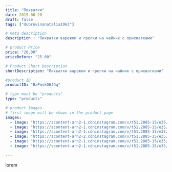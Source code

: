 ```yaml
---
title: "Пихватки"
date: 2019-06-28
draft: false
tags: ["dubrovinanatalia1963"]

# meta description
description : "Пихватки варежки и грелки на чайник с прихватками"

# product Price
price: "20.00"
priceBefore: "25.00"

# Product Short Description
shortDescription: "Пихватки варежки и грелки на чайник с прихватками"

#product ID
productID: "BzPmvkDHJQq"

# type must be "products"
type: "products"

# product Images
# first image will be shown in the product page
images:
  - image: "https://scontent-arn2-1.cdninstagram.com/v/t51.2885-15/e35/64664401_861851967524992_7298732662325330110_n.jpg?_nc_ht=scontent-arn2-1.cdninstagram.com&_nc_cat=104&_nc_ohc=cfrbTFFO6Y8AX_LB3_9&se=7&tp=1&oh=ac19ef08d763cf842ee30d43099a89ec&oe=605B68D2&ig_cache_key=MjA3NjA0ODM0NTY2ODUyMTcyOA%3D%3D.2"
  - image: "https://scontent-arn2-1.cdninstagram.com/v/t51.2885-15/e35/64454050_2324869554453690_8274497435967116486_n.jpg?_nc_ht=scontent-arn2-1.cdninstagram.com&_nc_cat=106&_nc_ohc=k5kLNUbDaeAAX-pPe56&se=7&tp=1&oh=d54c6b31d29640143d4d7120ed7b6195&oe=605D19BD&ig_cache_key=MjA3NjA0ODM0NTcxMDcyMTI2NQ%3D%3D.2"
  - image: "https://scontent-arn2-1.cdninstagram.com/v/t51.2885-15/e35/65074374_171420640551811_4296566033997153251_n.jpg?_nc_ht=scontent-arn2-1.cdninstagram.com&_nc_cat=107&_nc_ohc=-fJfZnFZsd8AX_vk5R5&se=7&tp=1&oh=685111c7204138aa4b0b39ac45406da6&oe=605CEA39&ig_cache_key=MjA3NjA0ODM0NTY3NzE2NjMzOA%3D%3D.2"
  - image: "https://scontent-arn2-2.cdninstagram.com/v/t51.2885-15/e35/64288090_144677043316076_5916154395968758841_n.jpg?_nc_ht=scontent-arn2-2.cdninstagram.com&_nc_cat=108&_nc_ohc=V0H5HH1r8XMAX9zM5t9&se=7&tp=1&oh=7789e65d3987390309e3454acfa11bd2&oe=605BC104&ig_cache_key=MjA3NjA0ODM0NTY3NzEyODg4Mw%3D%3D.2"
  - image: "https://scontent-arn2-1.cdninstagram.com/v/t51.2885-15/e35/64815681_882448432133920_1725232440070059082_n.jpg?_nc_ht=scontent-arn2-1.cdninstagram.com&_nc_cat=104&_nc_ohc=PKouStBcNqwAX92NvSg&se=7&tp=1&oh=3f62075305eaf42cd8eda1bcf07a509b&oe=605BA9BD&ig_cache_key=MjA3NjA0ODM0NTY2MDI1NzQwMQ%3D%3D.2"
  - image: "https://scontent-arn2-1.cdninstagram.com/v/t51.2885-15/e35/65107449_439489846887002_153879905771751867_n.jpg?_nc_ht=scontent-arn2-1.cdninstagram.com&_nc_cat=102&_nc_ohc=WGUMsUtGp9sAX_KiK02&se=7&tp=1&oh=8211d9facde7e54e72e2d9bb51fc2ce1&oe=605D3F98&ig_cache_key=MjA3NjA0ODM0NTY5MzkzMDMwNg%3D%3D.2"

---
```

lorem
